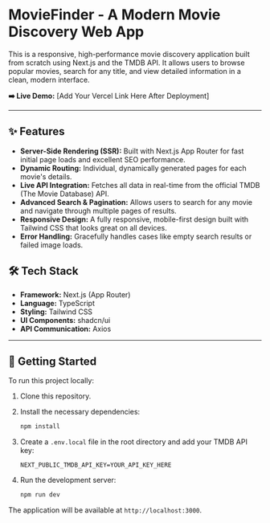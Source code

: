 # MovieFinder - A Modern Movie Discovery Web App

This is a responsive, high-performance movie discovery application built from scratch using Next.js and the TMDB API. It allows users to browse popular movies, search for any title, and view detailed information in a clean, modern interface.

**➡️ Live Demo:** [Add Your Vercel Link Here After Deployment]

---

## ✨ Features

- **Server-Side Rendering (SSR):** Built with Next.js App Router for fast initial page loads and excellent SEO performance.
- **Dynamic Routing:** Individual, dynamically generated pages for each movie's details.
- **Live API Integration:** Fetches all data in real-time from the official TMDB (The Movie Database) API.
- **Advanced Search & Pagination:** Allows users to search for any movie and navigate through multiple pages of results.
- **Responsive Design:** A fully responsive, mobile-first design built with Tailwind CSS that looks great on all devices.
- **Error Handling:** Gracefully handles cases like empty search results or failed image loads.

## 🛠️ Tech Stack

- **Framework:** Next.js (App Router)
- **Language:** TypeScript
- **Styling:** Tailwind CSS
- **UI Components:** shadcn/ui
- **API Communication:** Axios

---

## 🚀 Getting Started

To run this project locally:

1. Clone this repository.
2. Install the necessary dependencies:

    ```bash
    npm install
    ```

3. Create a `.env.local` file in the root directory and add your TMDB API key:

    ```env
    NEXT_PUBLIC_TMDB_API_KEY=YOUR_API_KEY_HERE
    ```

4. Run the development server:

    ```bash
    npm run dev
    ```

The application will be available at `http://localhost:3000`.
